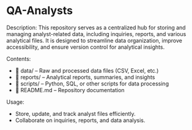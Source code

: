 # QA-Analysts

Description:
This repository serves as a centralized hub for storing and managing analyst-related data, including inquiries, reports, and various analytical files. It is designed to streamline data organization, improve accessibility, and ensure version control for analytical insights.

Contents:
- 📂 data/ – Raw and processed data files (CSV, Excel, etc.)
- 📂 reports/ – Analytical reports, summaries, and insights
- 📂 scripts/ – Python, SQL, or other scripts for data processing
- 📜 README.md – Repository documentation

Usage:
- Store, update, and track analyst files efficiently.
- Collaborate on inquiries, reports, and data analysis.


